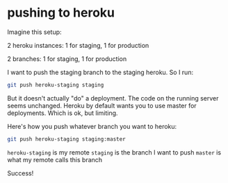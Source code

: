 # pushing to heroku

Imagine this setup:

2 heroku instances: 1 for staging, 1 for production

2 branches: 1 for staging, 1 for production

I want to push the staging branch to the staging heroku.  So I run:

```bash
git push heroku-staging staging
```

But it doesn't actually "do" a deployment.  The code on the running server seems unchanged.
Heroku by default wants you to use master for deployments.  Which is ok, but limiting.

Here's how you push whatever branch you want to heroku:
```bash
git push heroku-staging staging:master
```

`heroku-staging` is my remote
`staging` is the branch I want to push
`master` is what my remote calls this branch

Success!
